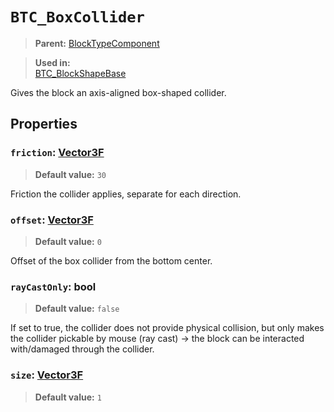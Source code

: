 # `BTC_BoxCollider`
> **Parent:** [BlockTypeComponent](../BlockTypeComponent.md)<br>

> **Used in:**<br>
> [BTC_BlockShapeBase](../shape/BTC_BlockShapeBase.md)

Gives the block an axis-aligned box-shaped collider.
## Properties
### `friction`: [Vector3F](../../../core/Vector3F.md)
> **Default value:** `30`<br>

Friction the collider applies, separate for each direction.
### `offset`: [Vector3F](../../../core/Vector3F.md)
> **Default value:** `0`<br>

Offset of the box collider from the bottom center.
### `rayCastOnly`: bool
> **Default value:** `false`<br>

If set to true, the collider does not provide physical collision, but only makes the collider pickable by mouse (ray cast) -> the block can be interacted with/damaged through the collider.
### `size`: [Vector3F](../../../core/Vector3F.md)
> **Default value:** `1`<br>

